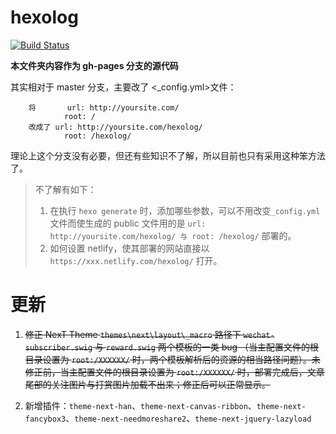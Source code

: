 # hexolog

[![Build Status](https://secure.travis-ci.org/kuleyu/hexolog.png
)](http://travis-ci.org/kuleyu/hexolog)

**本文件夹内容作为 gh-pages 分支的源代码**

其实相对于 master 分支，主要改了 <\_config.yml>文件：
```
	将		url: http://yoursite.com/
	  		root: /
	改成了	url: http://yoursite.com/hexolog/
			root: /hexolog/
```

理论上这个分支没有必要，但还有些知识不了解，所以目前也只有采用这种笨方法了。

> 不了解有如下：
> 1. 在执行 `hexo generate` 时，添加哪些参数，可以不用改变`_config.yml`文件而使生成的 public 文件用的是 `url: http://yoursite.com/hexolog/ 与 root: /hexolog/` 部署的。
> 2. 如何设置 netlify，使其部署的网站直接以 `https://xxx.netlify.com/hexolog/` 打开。


# 更新

1. ~~修正 NexT Theme `themes\next\layout\_macro` 路径下 `wechat-subscriber.swig` 与 `reward.swig` 两个模板的一类 bug （当主配置文件的根目录设置为 `root:/XXXXXX/` 时，两个模板解析后的资源的相当路径问题）。未修正前，当主配置文件的根目录设置为 `root:/XXXXXX/` 时，部署完成后，文章尾部的关注图片与打赏图片加载不出来；修正后可以正常显示。~~

2. 新增插件：`theme-next-han`、`theme-next-canvas-ribbon`、`theme-next-fancybox3`、`theme-next-needmoreshare2`、`theme-next-jquery-lazyload`